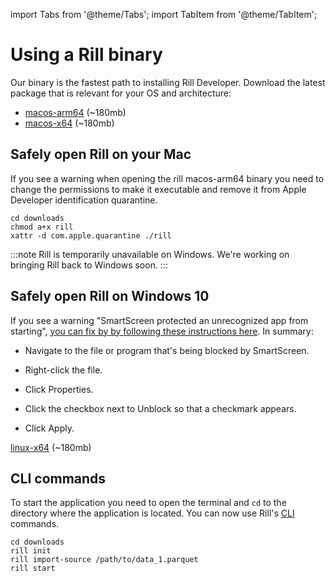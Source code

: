 import Tabs from '@theme/Tabs';
import TabItem from '@theme/TabItem';

# Using a Rill binary
Our binary is the fastest path to installing Rill Developer. Download the latest package that is relevant for your OS and architecture:

<Tabs >
  <TabItem label="MacOS" value="mac">

- [macos-arm64](https://cdn.rilldata.com/rill/latest/macos-arm64/rill) (~180mb)
- [macos-x64](https://cdn.rilldata.com/rill/latest/macos-x64/rill) (~180mb) 

## Safely open Rill on your Mac
If you see a warning when opening the rill macos-arm64 binary you need to change the permissions to make it executable and remove it from Apple Developer identification quarantine.
```
cd downloads
chmod a+x rill
xattr -d com.apple.quarantine ./rill
```

  </TabItem>
  <TabItem label="Windows" value="win">

:::note
Rill is temporarily unavailable on Windows. We're working on bringing Rill back to Windows soon.
:::

## Safely open Rill on Windows 10

If you see a warning "SmartScreen protected an unrecognized app from starting", [you can fix by by following these instructions here](https://www.windowscentral.com/how-fix-app-has-been-blocked-your-protection-windows-10#open). In summary:

- Navigate to the file or program that's being blocked by SmartScreen.
- Right-click the file.
- Click Properties.
- Click the checkbox next to Unblock so that a checkmark appears.
- Click Apply.

  </TabItem>
  <TabItem label="Linux" value="linux">

[linux-x64](https://cdn.rilldata.com/rill/latest/linux-x64/rill) (~180mb)

  </TabItem>
</Tabs>

## CLI commands
To start the application you need to open the terminal and `cd` to the directory where the application is located. You can now use Rill's [CLI](../cli.md) commands.
```
cd downloads
rill init
rill import-source /path/to/data_1.parquet
rill start
```
